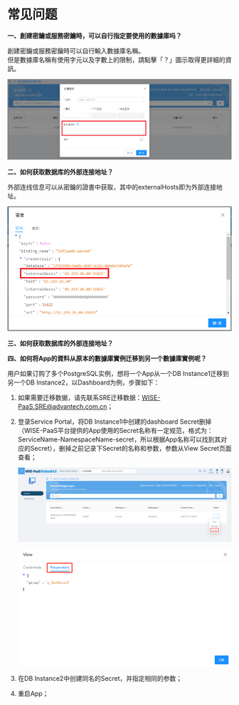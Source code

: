 # 常见问题

**一、創建密鑰或服務密鑰時，可以自行指定要使用的數據庫吗？**

創建密鑰或服務密鑰時可以自行輸入數據庫名稱。<br>
但是數據庫名稱有使用字元以及字數上的限制，請點擊「？」圖示取得更詳細的資訊。

![Q&A](./images/qa1.PNG)

**二、如何获取数据库的外部连接地址？**

外部连线信息可以从密鑰的證書中获取，其中的externalHosts即为外部连接地址。

![Q&A](./images/secret9.png)

**三、如何获取数据库的外部连接地址？**



**四、如何将App的資料从原本的數據庫實例迁移到另一个數據庫實例呢？** 

用户如果订购了多个PostgreSQL实例，想将一个App从一个DB Instance1迁移到另一个DB Instance2，以Dashboard为例，步骤如下：

1. 如果需要迁移数据，请先联系SRE迁移数据：WISE-PaaS.SRE@advantech.com.cn；

2. 登录Service Portal，将DB Instance1中创建的dashboard Secret删掉（WISE-PaaS平台提供的App使用的Secret名称有一定规范，格式为：ServiceName-NamespaceName-secret，所以根据App名称可以找到其对应的Secret），删掉之前记录下Secret的名称和参数，参数从View Secret页面查看；

   ![image-20200714184727412](../uploads/images/PostgreSQL/image-20200714184727412.png)

   ![image-20200714184538303](../uploads/images/PostgreSQL/image-20200714184538303.png)

3. 在DB Instance2中创建同名的Secret，并指定相同的参数；

4. 重启App；
